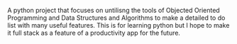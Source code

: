 A python project that focuses on untilisng the tools of Objected Oriented Programming and Data Structures and Algorithms to make a detailed to do list with many useful features.
This is for learning python but I hope to make it full stack as a feature of a productivity app for the future.